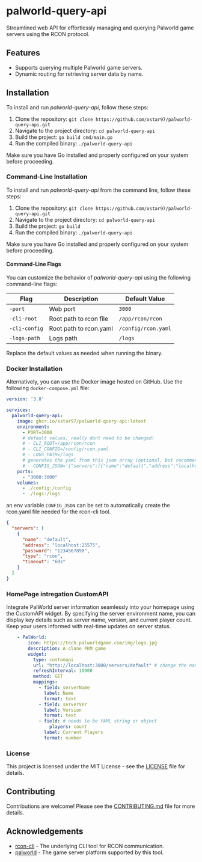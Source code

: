 # palworld-query-api

Streamlined web API for effortlessly managing and querying Palworld game servers using the RCON protocol.

## Features

- Supports querying multiple Palworld game servers.
- Dynamic routing for retrieving server data by name.

## Installation

To install and run *palworld-query-api*, follow these steps:

1. Clone the repository: `git clone https://github.com/xstar97/palworld-query-api.git`
2. Navigate to the project directory: `cd palworld-query-api`
3. Build the project: `go build cmd/main.go`
4. Run the compiled binary: `./palworld-query-api`

Make sure you have Go installed and properly configured on your system before proceeding.

### Command-Line Installation

To install and run *palworld-query-api* from the command line, follow these steps:

1. Clone the repository: `git clone https://github.com/xstar97/palworld-query-api.git`
2. Navigate to the project directory: `cd palworld-query-api`
3. Build the project: `go build`
4. Run the compiled binary: `./palworld-query-api`

Make sure you have Go installed and properly configured on your system before proceeding.

#### Command-Line Flags

You can customize the behavior of *palworld-query-api* using the following command-line flags:

| Flag               | Description                           | Default Value      |
|--------------------|---------------------------------------|--------------------|
| `-port`            | Web port                              | `3000`             |
| `-cli-root`        | Root path to rcon file                | `/app/rcon/rcon`   |
| `-cli-config`      | Root path to rcon.yaml                | `/config/rcon.yaml`|
| `-logs-path`       | Logs path                             | `/logs`            |

Replace the default values as needed when running the binary.

### Docker Installation

Alternatively, you can use the Docker image hosted on GitHub. Use the following `docker-compose.yml` file:

```yaml
version: '3.8'

services:
  palworld-query-api:
    image: ghcr.io/xstar97/palworld-query-api:latest
    environment:
      - PORT=3000
      # default values; really dont need to be changed!
      # - CLI_ROOT=/app/rcon/rcon
      # - CLI_CONFIG=/config/rcon.yaml
      # - LOGS_PATH=/logs
      # generates the yaml from this json array (optional, but recommended)
      # - CONFIG_JSON='{"servers":[{"name":"default","address":"localhost:25575","password":"1234567890","type":"rcon","timeout":"10s"}]}'
    ports:
      - "3000:3000"
    volumes:
      - ./config:/config
      - ./logs:/logs
```

an env variable `CONFIG_JSON` can be set to automatically create the rcon.yaml file needed for the rcon-cli tool.

```json
{
  "servers": [
    {
      "name": "default",
      "address": "localhost:25575",
      "password": "1234567890",
      "type": "rcon",
      "timeout": "60s"
    }
  ]
}
```

### HomePage intregation CustomAPI

Integrate PalWorld server information seamlessly into your homepage using the CustomAPI widget. By specifying the server environment name, you can display key details such as server name, version, and current player count. Keep your users informed with real-time updates on server status.

```yaml
    - PalWorld:
        icon: https://tech.palworldgame.com/img/logo.jpg
        description: A clone PKM game
        widget:
          type: customapi
          url: "http://localhost:3000/servers/default" # change the name given to server env (not palworld server name!)
          refreshInterval: 10000
          method: GET
          mappings:
            - field: serverName
              label: Name
              format: text
            - field: serverVer
              label: Version
              format: text
            - field: # needs to be YAML string or object
                players: count
              label: Current Players
              format: number
```

### License

This project is licensed under the MIT License - see the [LICENSE](./LICENSE) file for details.

## Contributing

Contributions are welcome! Please see the [CONTRIBUTING.md](./CONTRIBUTING.md) file for more details.

## Acknowledgements

- [rcon-cli](https://github.com/gorcon/rcon-cli) - The underlying CLI tool for RCON communication.
- [palworld](https://palworld.gg/) - The game server platform supported by this tool.
